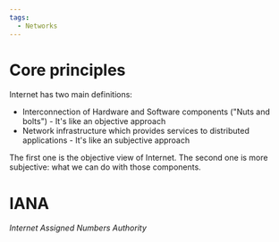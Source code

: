 ```yaml
---
tags:
  - Networks
---
```

# Core principles
Internet has two main definitions:

- Interconnection of Hardware and Software components ("Nuts and bolts") - It's like an objective approach
- Network infrastructure which provides services to distributed applications - It's like an subjective approach

The first one is the objective view of Internet. The second one is more subjective: what we can do with those components.
# IANA
_Internet Assigned Numbers Authority_